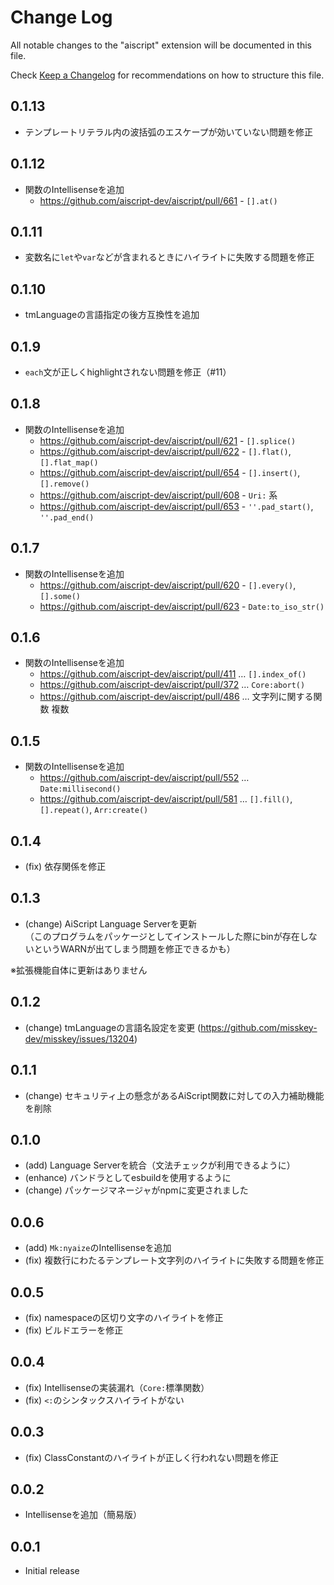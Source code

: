 # Change Log

All notable changes to the "aiscript" extension will be documented in this file.

Check [Keep a Changelog](http://keepachangelog.com/) for recommendations on how to structure this file.

## 0.1.13
- テンプレートリテラル内の波括弧のエスケープが効いていない問題を修正

## 0.1.12
- 関数のIntellisenseを追加
  - https://github.com/aiscript-dev/aiscript/pull/661 - `[].at()`

## 0.1.11
- 変数名に`let`や`var`などが含まれるときにハイライトに失敗する問題を修正

## 0.1.10
- tmLanguageの言語指定の後方互換性を追加

## 0.1.9
- `each`文が正しくhighlightされない問題を修正（#11）

## 0.1.8
- 関数のIntellisenseを追加
  - https://github.com/aiscript-dev/aiscript/pull/621 - `[].splice()`
  - https://github.com/aiscript-dev/aiscript/pull/622 - `[].flat()`, `[].flat_map()`
  - https://github.com/aiscript-dev/aiscript/pull/654 - `[].insert()`, `[].remove()`
  - https://github.com/aiscript-dev/aiscript/pull/608 - `Uri:` 系
  - https://github.com/aiscript-dev/aiscript/pull/653 - `''.pad_start()`, `''.pad_end()`

## 0.1.7
- 関数のIntellisenseを追加
  - https://github.com/aiscript-dev/aiscript/pull/620 - `[].every()`, `[].some()`
  - https://github.com/aiscript-dev/aiscript/pull/623 - `Date:to_iso_str()`

## 0.1.6
- 関数のIntellisenseを追加
  - https://github.com/aiscript-dev/aiscript/pull/411 … `[].index_of()`
  - https://github.com/aiscript-dev/aiscript/pull/372 … `Core:abort()`
  - https://github.com/aiscript-dev/aiscript/pull/486 … 文字列に関する関数 複数

## 0.1.5
- 関数のIntellisenseを追加
  - https://github.com/aiscript-dev/aiscript/pull/552 … `Date:millisecond()`
  - https://github.com/aiscript-dev/aiscript/pull/581 … `[].fill()`, `[].repeat()`, `Arr:create()`

## 0.1.4
- (fix) 依存関係を修正

## 0.1.3
- (change) AiScript Language Serverを更新  
  （このプログラムをパッケージとしてインストールした際にbinが存在しないというWARNが出てしまう問題を修正できるかも）

※拡張機能自体に更新はありません

## 0.1.2
- (change) tmLanguageの言語名設定を変更 (https://github.com/misskey-dev/misskey/issues/13204)

## 0.1.1
- (change) セキュリティ上の懸念があるAiScript関数に対しての入力補助機能を削除

## 0.1.0
- (add) Language Serverを統合（文法チェックが利用できるように）
- (enhance) バンドラとしてesbuildを使用するように
- (change) パッケージマネージャがnpmに変更されました

## 0.0.6
- (add) `Mk:nyaize`のIntellisenseを追加
- (fix) 複数行にわたるテンプレート文字列のハイライトに失敗する問題を修正

## 0.0.5
- (fix) namespaceの区切り文字のハイライトを修正
- (fix) ビルドエラーを修正

## 0.0.4
- (fix) Intellisenseの実装漏れ（`Core:`標準関数）
- (fix) `<:`のシンタックスハイライトがない

## 0.0.3
- (fix) ClassConstantのハイライトが正しく行われない問題を修正

## 0.0.2
- Intellisenseを追加（簡易版）

## 0.0.1

- Initial release
